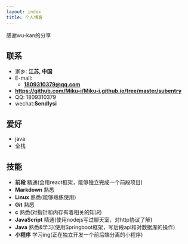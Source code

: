 ```yaml
---
layout: index
title: 个人博客
---
```


感谢wu-kan的分享


## 联系
- 家乡: **江苏, 中国**
- E-mail:
  - **1809310379@qq.com**
- **https://github.com/Miku-i/Miku-i.github.io/tree/master/subentry**
- QQ: 1809310379
- wechat:**Sendlysi**

## 爱好

- java
- 全栈


## 技能

- **前段** 精通(会用react框架，能够独立完成一个前段项目)
- **Markdown** 熟悉
- **Linux** 熟悉(能够熟练使用)
- **Git** 熟悉
- **c** 熟悉(对指针和内存有着相关的知识)
- **JavaScript** 精通(使用nodejs写过聊天室，对http协议了解)
- **Java** 熟悉&学习(使用Springboot框架，写后段api和对数据库的操作)
- **小程序** 学习ing(正在独立开发一个前后端分离的小程序)

